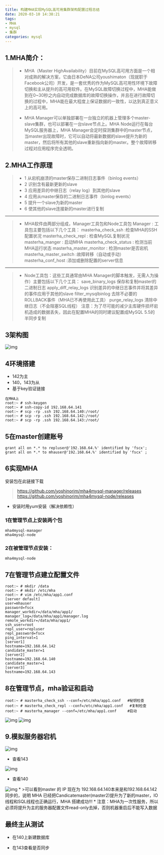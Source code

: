 ```yaml
---
title: 构建MHA实现MySQL高可用集群架构配置过程总结
date: 2020-03-10 14:38:21
tags:
- MHA
- mysql
- 集群
categories: mysql
---
```


## 1.MHA简介：

> - MHA（Master HighAvailability）目前在MySQL高可用方面是一个相对成熟的解决方案，它由日本DeNA公司youshimaton（现就职于Facebook公司）开发，是一套优秀的作为MySQL高可用性环境下故障切换和主从提升的高可用软件。在MySQL故障切换过程中，MHA能做到在0~30秒之内自动完成数据库的故障切换操作，并且在进行故障切换的过程中，MHA能在最大程度上保证数据的一致性，以达到真正意义上的高可用。
>
>   <!--more-->
>
> - MHA Manager可以单独部署在一台独立的机器上管理多个master-slave集群，也可以部署在一台slave节点上。MHA Node运行在每台MySQL服务器上，MHA Manager会定时探测集群中的master节点，当master出现故障时，它可以自动将最新数据的slave提升为新的master，然后将所有其他的slave重新指向新的master。整个故障转移过程对应用程序完全透明。

## 2.MHA工作原理

> - 1 从宕机崩溃的master保存二进制日志事件（binlog events）
> - 2 识别含有最新更新的slave
> - 3 应用差异的中继日志（relay log）到其他的slave
> - 4 应用从master保存的二进制日志事件（binlog events）
> - 5 提升一个slave为新的master
> - 6 使其他的slave连接新的master进行复制

------

> - MHA软件由两部分组成，Manager工具包和Node工具包
>   Manager : 工具包主要包括以下几个工具：
>   masterha_check_ssh :检查MHA的SSH配置状况
>   masterha_check_repl : 检查MySQL复制状况
>   masterha_manger : 启动MHA
>   masterha_check_status : 检测当前MHA运行状态
>   masterha_master_monitor : 检测master是否宕机
>   masterha_master_switch :故障转移（自动或手动）
>   masterha_conf_host :添加或删除配置的server信息

------

> - Node工具包：这些工具通常由MHA Manager的脚本触发，无需人为操作）主要包括以下几个工具：
>   save_binary_logs 保存和复制master的二进制日志
>   apply_diff_relay_logs 识别差异的中继日志事件并将其差异的事件应用于其他的slave
>   filter_mysqlbinlog 去除不必要的ROLLBACK事件（MHA已不再使用此工具）
>   purge_relay_logs 清除中继日志（不会阻塞SQL线程）
>   注意：为了尽可能的减少主库硬件损坏宕机造成的数据丢失，因此在配置MHA的同时建议配置成MySQL 5.5的半同步复制

## 3架构图

![img](构建MHA实现MySQL高可用集群架构配置过程总结/3e02fb90194eaac536eb7f81de824897.png)

## 4环境搭建

- 142为主
- 140，143为从
- 基于key验证链接

```
在MHA上
root:~ # ssh-keygen 
root:~ # ssh-copy-id 192.168.64.141
root:~ # scp -rp .ssh 192.168.64.140:/root/
root:~ # scp -rp .ssh 192.168.64.142:/root/
root:~ # scp -rp .ssh 192.168.64.143:/root/
```

## 5在master创建账号

```
grant all on *.* to repluser@'192.168.64.%' identified by 'fscx';
grant all on *.* to mhauser@'192.168.64.%' identified by 'fscx' ;
```

## 6实现MHA

安装包在此链接下载

> https://github.com/yoshinorim/mha4mysql-manager/releases
> https://github.com/yoshinorim/mha4mysql-node/releases

- 安装时用yum安装（解决依赖性）

### 1在管理节点上安装两个包

```
mha4mysql-manager
mha4mysql-node
```

### 2在被管理节点安装：

```
mha4mysql-node
```

## 7在管理节点建立配置文件

```
root:~ # mkdir /data
root:~ # mkdir /etc/mha
root:~ # vim /etc/mha/app1.conf
[server default]
user=mhauser
password=fscx
manager_workdir=/data/mha/app1/
manager_log=/data/mha/app1/manager.log
remote_workdir=/data/mha/app1/
ssh_user=root
repl_user=repluser
repl_password=fscx
ping_interval=1
[server1]
hostname=192.168.64.142
candidate_master=1
[server2]
hostname=192.168.64.140
candidate_master=1
[server3]
hostname=192.168.64.143
```

## 8在管理节点，mha验证和启动

```
root:~ # masterha_check_ssh --conf=/etc/mha/app1.conf   #秘钥检查
root:~ # masterha_check_repl --conf=/etc/mha/app1.conf   #复制检查
root:~ # masterha_manager --conf=/etc/mha/app1.conf     #启动
```

![img](构建MHA实现MySQL高可用集群架构配置过程总结/20de05719b727bc2af4f3bba34101e70.png)
![img](构建MHA实现MySQL高可用集群架构配置过程总结/06566d6ac4d903cba5df8925438e53d5.png)

## 9.模拟服务器宕机

![img](构建MHA实现MySQL高可用集群架构配置过程总结/9bf600f8b6c45456312d719177453e99.png)

- 查看143

![img](构建MHA实现MySQL高可用集群架构配置过程总结/c2f89a0bbc07c9d10328815c2a2d32e4.png)

- 查看140

![img](构建MHA实现MySQL高可用集群架构配置过程总结/86295f47e4110f5b081b1904a0e90371.png)
\* >可以看到master 的 IP 现在为 192.168.64.140本来是和192.168.64.142同步的，说明 MHA 已经把Candicatemaster(master2)提升为了新的master，IO线程和SQL线程也正确运行，MHA 搭建成功!!!
\* 注意：MHA为一次性服务，所以必须将提升为主的服务器配置文件read-only去掉，否则机器重启后不能写入数据

## 最终主从测试

- 在140上新建数据库

  

  

- 在143查看是否同步